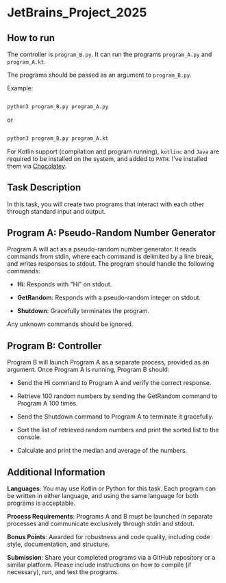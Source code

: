 
# JetBrains_Project_2025

  

## How to run

The controller is `program_B.py`. It can run the programs ``program_A.py`` and ``program_A.kt``.

The programs should be passed as an argument to `program_B.py`.

Example:

```bash

python3 program_B.py program_A.py

```

or

```bash

python3 program_B.py program_A.kt

```

For Kotlin support (compilation and program running), `kotlinc` and `Java` are required to be installed on the system, and added to `PATH`.
I've installed them via [Chocolatey]("https://chocolatey.org/install").


## Task Description

  

In this task, you will create two programs that interact with each other through standard input and output.

  
  

## Program A: Pseudo-Random Number Generator

  

Program A will act as a pseudo-random number generator. It reads commands from stdin, where each command is delimited by a line break, and writes responses to stdout. The program should handle the following commands:

  

  

-  **Hi**: Responds with "Hi" on stdout.

  

-  **GetRandom**: Responds with a pseudo-random integer on stdout.

  

-  **Shutdown**: Gracefully terminates the program.

  

Any unknown commands should be ignored.

  

  

## Program B: Controller

  

Program B will launch Program A as a separate process, provided as an argument. Once Program A is running, Program B should:

  

  

- Send the Hi command to Program A and verify the correct response.

  

- Retrieve 100 random numbers by sending the GetRandom command to Program A 100 times.

  

- Send the Shutdown command to Program A to terminate it gracefully.

  

- Sort the list of retrieved random numbers and print the sorted list to the console.

  

- Calculate and print the median and average of the numbers.

  
  

## Additional Information

  

**Languages**: You may use Kotlin or Python for this task. Each program can be written in either language, and using the same language for both programs is acceptable.

  

  

**Process Requirements**: Programs A and B must be launched in separate processes and communicate exclusively through stdin and stdout.

  

  

**Bonus Points**: Awarded for robustness and code quality, including code style, documentation, and structure.

  

  

**Submission**: Share your completed programs via a GitHub repository or a similar platform. Please include instructions on how to compile (if necessary), run, and test the programs.